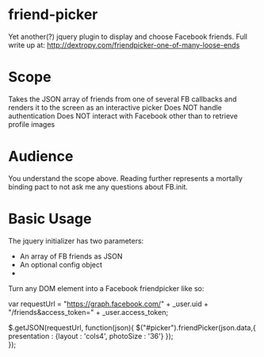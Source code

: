 friend-picker
=============

Yet another(?) jquery plugin to display and choose Facebook friends.
Full write up at: http://dextropy.com/friendpicker-one-of-many-loose-ends

Scope
=============

Takes the JSON array of friends from one of several FB callbacks and renders it to the screen as an interactive picker
Does NOT handle authentication
Does NOT interact with Facebook other than to retrieve profile images

Audience
=============

You understand the scope above.  Reading further represents a mortally binding pact to not ask me any questions about FB.init.

Basic Usage
=============

The jquery initializer has two parameters:
 - An array of FB friends as JSON
 - An optional config object
 - 
Turn any DOM element into a Facebook friendpicker like so:

var requestUrl = "https://graph.facebook.com/" + _user.uid + 
  "/friends&access_token=" + _user.access_token;

$.getJSON(requestUrl, function(json){
  $("#picker").friendPicker(json.data,{
      presentation : {layout : 'cols4', photoSize : '36'}
  });  
});
